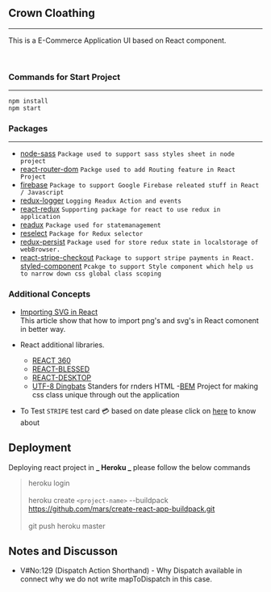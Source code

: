 ## Crown Cloathing

---

This is a E-Commerce Application UI based on React component.

<br/>

### Commands for Start Project

---

`npm install`
<br/>
`npm start`

### Packages

---

- [node-sass](https://www.npmjs.com/package/node-sass) `Package used to support sass styles sheet in node project`
- [react-router-dom](https://www.npmjs.com/package/react-router-dom) `Packge used to add Routing feature in React Project`
- [firebase](https://www.npmjs.com/package/firebase) `Package to support Google Firebase releated stuff in React / Javascript`
- [redux-logger](https://www.npmjs.com/package/redux-logger) `Logging Readux Action and events`
- [react-redux](https://www.npmjs.com/package/react-redux) `Supporting package for react to use redux in application`
- [readux](https://www.npmjs.com/package/redux) `Package used for statemanagement`
- [reselect](https://www.npmjs.com/package/reselect) `Package for Redux selector`
- [redux-persist](https://www.npmjs.com/package/redux-persist) `Package used for store redux state in localstorage of webBrowser.`
- [react-stripe-checkout](https://www.npmjs.com/package/react-stripe-checkout) `Package to support stripe payments in React.`
  [styled-component](https://www.npmjs.com/package/styled-components) `Pcakge to support Style component which help us to narrow down css global class scoping`

### Additional Concepts

- [Importing SVG in React](https://create-react-app.dev/docs/adding-images-fonts-and-files/) <br/>
  This article show that how to import png's and svg's in React comonent in better way.
- React additional libraries.

  - [REACT 360](https://facebook.github.io/react-360/)
  - [REACT-BLESSED](https://github.com/Yomguithereal/react-blessed)
  - [REACT-DESKTOP](https://reactdesktop.js.org/)
  - [UTF-8 Dingbats](https://www.w3schools.com/charsets/ref_utf_dingbats.asp) Standers for rnders HTML -[BEM](http://getbem.com/) Project for making css class unique through out the application

- To Test `STRIPE` test card :credit_card: based on date please click on [here](https://stripe.com/docs/testing#cards) to know about

## Deployment

Deploying react project in **_ Heroku _** please follow the below commands

> heroku login <br/> <br/>
> heroku create `<project-name>` --buildpack https://github.com/mars/create-react-app-buildpack.git <br/><br/>
> git push heroku master

## Notes and Discusson

- V#No:129 (Dispatch Action Shorthand) - Why Dispatch available in connect why we do not write mapToDispatch in this case.
